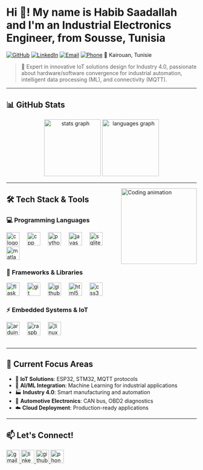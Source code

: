 # Hi 👋! My name is Habib Saadallah and I'm an Industrial Electronics Engineer, from Sousse, Tunisia

[![GitHub](https://img.shields.io/badge/GitHub-Hbib316-181717?style=flat&logo=github)](https://github.com/Hbib316)
[![LinkedIn](https://img.shields.io/badge/LinkedIn-habib--saadallah-0077B5?style=flat&logo=linkedin)](https://www.linkedin.com/in/habib-saadallah-669664260?utm_source=share&utm_campaign=share_via&utm_content=profile&utm_medium=ios_app)
[![Email](https://img.shields.io/badge/Email-habibsaadallah2@gmail.com-D14836?style=flat&logo=gmail)](mailto:habibsaadallah2@gmail.com)
[![Phone](https://img.shields.io/badge/Phone-%2B216%2022869802-25D366?style=flat&logo=phone)](tel:+21622869802)
📍 Kairouan, Tunisie

> 🚀 Expert in innovative IoT solutions design for Industry 4.0, passionate about hardware/software convergence for industrial automation, intelligent data processing (ML), and connectivity (MQTT).

---

## 📊 GitHub Stats

<div align="center">
  <img src="https://github-readme-stats.vercel.app/api?username=Hbib316&hide_title=false&hide_rank=false&show_icons=true&include_all_commits=true&count_private=true&disable_animations=false&theme=tokyonight&locale=en&hide_border=false" height="150" alt="stats graph"  />
  <img src="https://github-readme-stats.vercel.app/api/top-langs?username=Hbib316&locale=en&hide_title=false&layout=compact&card_width=320&langs_count=8&theme=tokyonight&hide_border=false" height="150" alt="languages graph"  />
</div>

---

<img align="right" height="200" src="https://media.giphy.com/media/qgQUggAC3Pfv687qPC/giphy.gif" alt="Coding animation" />

## 🛠️ Tech Stack & Tools

### 💻 Programming Languages
<div align="left">
  <img src="https://cdn.jsdelivr.net/gh/devicons/devicon/icons/c/c-original.svg" height="35" alt="c logo" />
  <img width="12" />
  <img src="https://cdn.jsdelivr.net/gh/devicons/devicon/icons/cplusplus/cplusplus-original.svg" height="35" alt="cpp logo" />
  <img width="12" />
  <img src="https://cdn.jsdelivr.net/gh/devicons/devicon/icons/python/python-original.svg" height="35" alt="python logo" />
  <img width="12" />
  <img src="https://cdn.jsdelivr.net/gh/devicons/devicon/icons/javascript/javascript-original.svg" height="35" alt="javascript logo" />
  <img width="12" />
  <img src="https://cdn.jsdelivr.net/gh/devicons/devicon/icons/sqlite/sqlite-original.svg" height="35" alt="sqlite logo" />
  <img width="12" />
  <img src="https://cdn.jsdelivr.net/gh/devicons/devicon/icons/matlab/matlab-original.svg" height="35" alt="matlab logo" />
</div>

### 🔧 Frameworks & Libraries
<div align="left">
  <img src="https://cdn.jsdelivr.net/gh/devicons/devicon/icons/flask/flask-original.svg" height="35" alt="flask logo" />
  <img width="12" />
  <img src="https://cdn.jsdelivr.net/gh/devicons/devicon/icons/git/git-original.svg" height="35" alt="git logo" />
  <img width="12" />
  <img src="https://cdn.jsdelivr.net/gh/devicons/devicon/icons/github/github-original.svg" height="35" alt="github logo" />
  <img width="12" />
  <img src="https://cdn.jsdelivr.net/gh/devicons/devicon/icons/html5/html5-original.svg" height="35" alt="html5 logo" />
  <img width="12" />
  <img src="https://cdn.jsdelivr.net/gh/devicons/devicon/icons/css3/css3-original.svg" height="35" alt="css3 logo" />
</div>

### ⚡ Embedded Systems & IoT
<div align="left">
  <img src="https://cdn.jsdelivr.net/gh/devicons/devicon/icons/arduino/arduino-original.svg" height="35" alt="arduino logo" />
  <img width="12" />
  <img src="https://cdn.jsdelivr.net/gh/devicons/devicon/icons/raspberrypi/raspberrypi-original.svg" height="35" alt="raspberry pi logo" />
  <img width="12" />
  <img src="https://cdn.jsdelivr.net/gh/devicons/devicon/icons/linux/linux-original.svg" height="35" alt="linux logo" />
</div>

<br clear="both">

---

## 🎯 Current Focus Areas

- 🔌 **IoT Solutions**: ESP32, STM32, MQTT protocols
- 🤖 **AI/ML Integration**: Machine Learning for industrial applications  
- 🏭 **Industry 4.0**: Smart manufacturing and automation
- 🚗 **Automotive Electronics**: CAN bus, OBD2 diagnostics
- ☁️ **Cloud Deployment**: Production-ready applications

---

## 📫 Let's Connect!

<div align="left">
  <a href="mailto:habibsaadallah2@gmail.com">
    <img src="https://img.shields.io/static/v1?message=Gmail&logo=gmail&label=&color=D14836&logoColor=white&labelColor=&style=for-the-badge" height="35" alt="gmail logo" />
  </a>
  <a href="https://www.linkedin.com/in/habib-saadallah-669664260">
    <img src="https://img.shields.io/static/v1?message=LinkedIn&logo=linkedin&label=&color=0077B5&logoColor=white&labelColor=&style=for-the-badge" height="35" alt="linkedin logo" />
  </a>
  <a href="https://github.com/Hbib316">
    <img src="https://img.shields.io/static/v1?message=GitHub&logo=github&label=&color=181717&logoColor=white&labelColor=&style=for-the-badge" height="35" alt="github logo" />
  </a>
  <a href="tel:+21622869802">
    <img src="https://img.shields.io/static/v1?message=Phone&logo=phone&label=&color=25D366&logoColor=white&labelColor=&style=for-the-badge" height="35" alt="phone logo" />
  </a>
</div>

